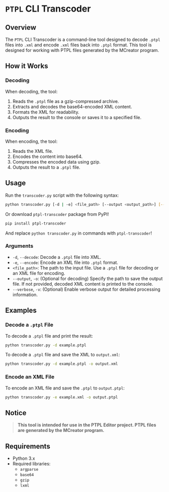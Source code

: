# `PTPL` CLI Transcoder

## Overview

The `PTPL` CLI Transcoder is a command-line tool designed to decode `.ptpl` files into `.xml` and encode `.xml` files back into `.ptpl` format. This tool is designed for working with PTPL files generated by the MCreator program.

## How it Works

### Decoding

When decoding, the tool:

1. Reads the `.ptpl` file as a gzip-compressed archive.
2. Extracts and decodes the base64-encoded XML content.
3. Formats the XML for readability.
4. Outputs the result to the console or saves it to a specified file.

### Encoding

When encoding, the tool:

1. Reads the XML file.
2. Encodes the content into base64.
3. Compresses the encoded data using gzip.
4. Outputs the result to a `.ptpl` file.

## Usage

Run the `transcoder.py` script with the following syntax:

```bash
python transcoder.py [-d | -e] <file_path> [--output <output_path>] [--verbose]
```

Or download `ptpl-transcoder` package from PyPI!

```bash
pip install ptpl-transcoder
```

And replace `python transcoder.py` in commands with `ptpl-transcoder`!

### Arguments

- `-d`, `--decode`: Decode a `.ptpl` file into XML.
- `-e`, `--encode`: Encode an XML file into `.ptpl` format.
- `<file_path>`: The path to the input file. Use a `.ptpl` file for decoding or an XML file for encoding.
- `--output`, `-o`: (Optional for decoding) Specify the path to save the output file. If not provided, decoded XML content is printed to the console.
- `--verbose`, `-v`: (Optional) Enable verbose output for detailed processing information.

## Examples

### Decode a `.ptpl` File

To decode a `.ptpl` file and print the result:

```bash
python transcoder.py -d example.ptpl
```

To decode a `.ptpl` file and save the XML to `output.xml`:

```bash
python transcoder.py -d example.ptpl -o output.xml
```

### Encode an XML File

To encode an XML file and save the `.ptpl` to `output.ptpl`:

```bash
python transcoder.py -e example.xml -o output.ptpl
```

## Notice

> **This tool is intended for use in the PTPL Editor project. PTPL files are generated by the MCreator program.**

## Requirements

- Python 3.x
- Required libraries:
  - `argparse`
  - `base64`
  - `gzip`
  - `lxml`
